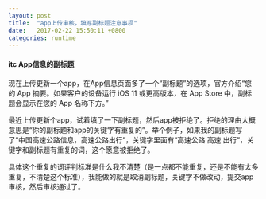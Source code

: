 ```yaml
---
layout: post
title:  "app上传审核，填写副标题注意事项"
date:   2017-02-22 15:50:11 +0800
categories: runtime
---
```


#### itc App信息的副标题

  现在上传更新一个app，在App信息页面多了一个“副标题”的选项，官方介绍“您的 App 摘要。如果客户的设备运行 iOS 11 或更高版本，在 App Store 中，副标题会显示在您的 App 名称下方。”

最近上传更新个app，试着填了一下副标题，然后app被拒绝了。拒绝的理由大概意思是“你的副标题和app的关键字有重复的”。举个例子，如果我的副标题写了“中国高速公路信息，高速公路出行”，关键字里面有“高速公路 高速 出行”，关键字和副标题有重复的词，这个愿意被拒绝了。

具体这个重复的词评判标准是什么我不清楚（是一点都不能重复，还是不能有太多重复，不清楚这个标准），我能做的就是取消副标题，关键字不做改动，提交app审核，然后审核通过了。
